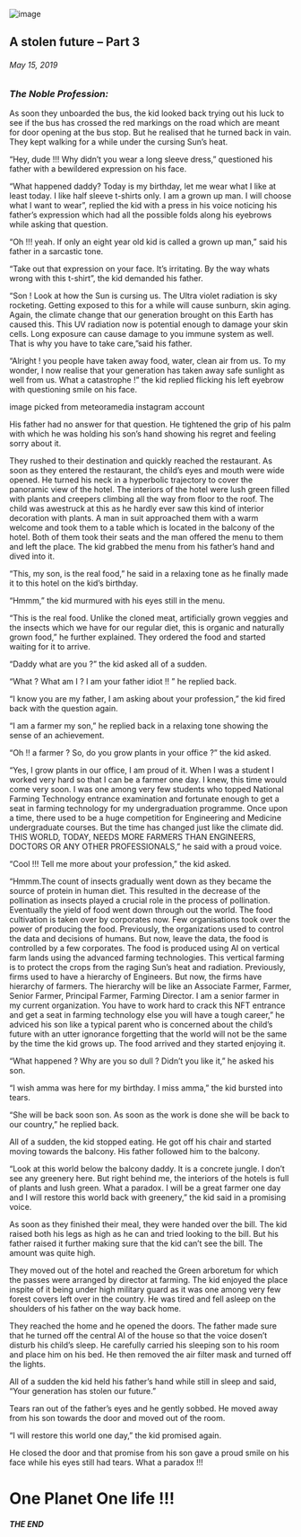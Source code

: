 ![image](/images/stolen-future/stolen-future-3.png)

## A stolen future – Part 3
###### *May 15, 2019*

### *The Noble Profession:*

As soon they unboarded the bus, the kid looked back trying out his luck to see if the bus has crossed the red markings on the road which are meant for door opening at the bus stop. But he realised that he turned back in vain. They kept walking for a while under the cursing Sun’s heat.

“Hey, dude !!! Why didn’t you wear a long sleeve dress,” questioned his father with a bewildered expression on his face.

“What happened daddy? Today is my birthday, let me wear what I like at least today. I like half sleeve t-shirts only. I am a grown up man. I will choose what I want to wear”, replied the kid with a press in his voice noticing his father’s expression which had all the possible folds along his eyebrows while asking that question.

“Oh !!! yeah. If only an eight year old kid is called a grown up man,” said his father in a sarcastic tone.

“Take out that expression on your face. It’s irritating. By the way whats wrong with this t-shirt”, the kid demanded his father.

“Son ! Look at how the Sun is cursing us. The Ultra violet radiation is sky rocketing. Getting exposed to this for a while will cause sunburn, skin aging. Again, the climate change that our generation brought on this Earth has caused this. This UV radiation now is potential enough to damage your skin cells. Long exposure can cause damage to you immune system as well. That is why you have to take care,”said his father.

“Alright ! you people have taken away food, water, clean air from us. To my wonder, I now realise that your generation has taken away safe sunlight as well from us. What a catastrophe !” the kid replied flicking his left eyebrow with questioning smile on his face.

image picked from meteoramedia instagram account

His father had no answer for that question. He tightened the grip of his palm with which he was holding his son’s hand showing his regret and feeling sorry about it.

They rushed to their destination and quickly reached the restaurant. As soon as they entered the restaurant, the child’s eyes and mouth were wide opened. He turned his neck in a hyperbolic trajectory to cover the panoramic view of the hotel. The interiors of the hotel were lush green filled with plants and creepers climbing all the way from floor to the roof. The child was awestruck at this as he hardly ever saw this kind of interior decoration with plants. A man in suit approached them with a warm welcome and took them to a table which is located in the balcony of the hotel. Both of them took their seats and the man offered the menu to them and left the place. The kid grabbed the menu from his father’s hand and dived into it.

“This, my son, is the real food,” he said in a relaxing tone as he finally made it to this hotel on the kid’s birthday.

“Hmmm,” the kid murmured with his eyes still in the menu.

“This is the real food. Unlike the cloned meat, artificially grown veggies and the insects which we have for our regular diet, this is organic and naturally grown food,” he further explained. They ordered the food and started waiting for it to arrive.

“Daddy what are you ?” the kid asked all of a sudden.

“What ? What am I ? I am your father idiot !! ” he replied back.

“I know you are my father, I am asking about your profession,” the kid fired back with the question again.

“I am a farmer my son,” he replied back in a relaxing tone showing the sense of an achievement.

“Oh !! a farmer ? So, do you grow plants in your office ?” the kid asked.

“Yes, I grow plants in our office, I am proud of it. When I was a student I worked very hard so that I can be a farmer one day. I knew, this time would come very soon. I was one among very few students who topped National Farming Technology entrance examination and fortunate enough to get a seat in farming technology for my undergraduation programme. Once upon a time, there used to be a huge competition for Engineering and Medicine undergraduate courses. But the time has changed just like the climate did. THIS WORLD, TODAY, NEEDS MORE FARMERS THAN ENGINEERS, DOCTORS OR ANY OTHER PROFESSIONALS,” he said with a proud voice.

“Cool !!! Tell me more about your profession,” the kid asked.

“Hmmm.The count of insects gradually went down as they became the source of protein in human diet. This resulted in the decrease of the pollination as insects played a crucial role in the process of pollination. Eventually the yield of food went down through out the world. The food cultivation is taken over by corporates now. Few organisations took over the power of producing the food. Previously, the organizations used to control the data and decisions of humans. But now, leave the data, the food is controlled by a few corporates. The food is produced using AI on vertical farm lands using the advanced farming technologies. This vertical farming is to protect the crops from the raging Sun’s heat and radiation. Previously, firms used to have a hierarchy of Engineers. But now, the firms have hierarchy of farmers. The hierarchy will be like an Associate Farmer, Farmer, Senior Farmer, Principal Farmer, Farming Director. I am a senior farmer in my current organization. You have to work hard to crack this NFT entrance and get a seat in farming technology else you will have a tough career,” he adviced his son like a typical parent who is concerned about the child’s future with an utter ignorance forgetting that the world will not be the same by the time the kid grows up. The food arrived and they started enjoying it.

“What happened ? Why are you so dull ? Didn’t you like it,” he asked his son.

“I wish amma was here for my birthday. I miss amma,” the kid bursted into tears.

“She will be back soon son. As soon as the work is done she will be back to our country,” he replied back.

All of a sudden, the kid stopped eating. He got off his chair and started moving towards the balcony. His father followed him to the balcony.

“Look at this world below the balcony daddy. It is a concrete jungle. I don’t see any greenery here. But right behind me, the interiors of the hotels is full of plants and lush green. What a paradox. I will be a great farmer one day and I will restore this world back with greenery,” the kid said in a promising voice.

As soon as they finished their meal, they were handed over the bill. The kid raised both his legs as high as he can and tried looking to the bill. But his father raised it further making sure that the kid can’t see the bill. The amount was quite high.

They moved out of the hotel and reached the Green arboretum for which the passes were arranged by director at farming. The kid enjoyed the place inspite of it being under high military guard as it was one among very few forest covers left over in the country. He was tired and fell asleep on the shoulders of his father on the way back home.

They reached the home and he opened the doors. The father made sure that he turned off the central AI of the house so that the voice dosen’t disturb his child’s sleep. He carefully carried his sleeping son to his room and place him on his bed. He then removed the air filter mask and turned off the lights.

All of a sudden the kid held his father’s hand while still in sleep and said, “Your generation has stolen our future.”

Tears ran out of the father’s eyes and he gently sobbed. He moved away from his son towards the door and moved out of the room.

“I will restore this world one day,” the kid promised again.

He closed the door and that promise from his son gave a proud smile on his face while his eyes still had tears. What a paradox !!!

# One Planet One life !!!

##### THE END 
